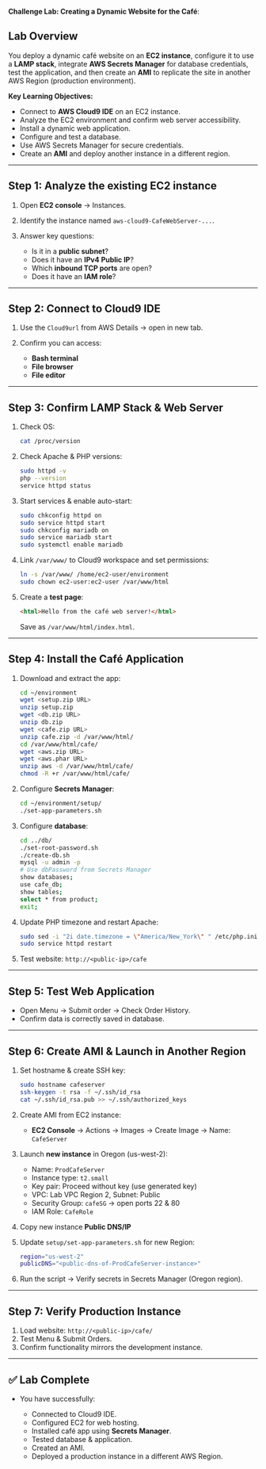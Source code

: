 **Challenge Lab: Creating a Dynamic Website for the Café**:


## **Lab Overview**

You deploy a dynamic café website on an **EC2 instance**, configure it to use a **LAMP stack**, integrate **AWS Secrets Manager** for database credentials, test the application, and then create an **AMI** to replicate the site in another AWS Region (production environment).

**Key Learning Objectives:**

* Connect to **AWS Cloud9 IDE** on an EC2 instance.
* Analyze the EC2 environment and confirm web server accessibility.
* Install a dynamic web application.
* Configure and test a database.
* Use AWS Secrets Manager for secure credentials.
* Create an **AMI** and deploy another instance in a different region.

---

## **Step 1: Analyze the existing EC2 instance**

1. Open **EC2 console** → Instances.
2. Identify the instance named `aws-cloud9-CafeWebServer-...`.
3. Answer key questions:

   * Is it in a **public subnet**?
   * Does it have an **IPv4 Public IP**?
   * Which **inbound TCP ports** are open?
   * Does it have an **IAM role**?

---

## **Step 2: Connect to Cloud9 IDE**

1. Use the `Cloud9url` from AWS Details → open in new tab.
2. Confirm you can access:

   * **Bash terminal**
   * **File browser**
   * **File editor**

---

## **Step 3: Confirm LAMP Stack & Web Server**

1. Check OS:

   ```bash
   cat /proc/version
   ```
2. Check Apache & PHP versions:

   ```bash
   sudo httpd -v
   php --version
   service httpd status
   ```
3. Start services & enable auto-start:

   ```bash
   sudo chkconfig httpd on
   sudo service httpd start
   sudo chkconfig mariadb on
   sudo service mariadb start
   sudo systemctl enable mariadb
   ```
4. Link `/var/www/` to Cloud9 workspace and set permissions:

   ```bash
   ln -s /var/www/ /home/ec2-user/environment
   sudo chown ec2-user:ec2-user /var/www/html
   ```
5. Create a **test page**:

   ```html
   <html>Hello from the café web server!</html>
   ```

   Save as `/var/www/html/index.html`.

---

## **Step 4: Install the Café Application**

1. Download and extract the app:

   ```bash
   cd ~/environment
   wget <setup.zip URL>
   unzip setup.zip
   wget <db.zip URL>
   unzip db.zip
   wget <cafe.zip URL>
   unzip cafe.zip -d /var/www/html/
   cd /var/www/html/cafe/
   wget <aws.zip URL>
   wget <aws.phar URL>
   unzip aws -d /var/www/html/cafe/
   chmod -R +r /var/www/html/cafe/
   ```
2. Configure **Secrets Manager**:

   ```bash
   cd ~/environment/setup/
   ./set-app-parameters.sh
   ```
3. Configure **database**:

   ```bash
   cd ../db/
   ./set-root-password.sh
   ./create-db.sh
   mysql -u admin -p
   # Use dbPassword from Secrets Manager
   show databases;
   use cafe_db;
   show tables;
   select * from product;
   exit;
   ```
4. Update PHP timezone and restart Apache:

   ```bash
   sudo sed -i "2i date.timezone = \"America/New_York\" " /etc/php.ini
   sudo service httpd restart
   ```
5. Test website: `http://<public-ip>/cafe`

---

## **Step 5: Test Web Application**

* Open Menu → Submit order → Check Order History.
* Confirm data is correctly saved in database.

---

## **Step 6: Create AMI & Launch in Another Region**

1. Set hostname & create SSH key:

   ```bash
   sudo hostname cafeserver
   ssh-keygen -t rsa -f ~/.ssh/id_rsa
   cat ~/.ssh/id_rsa.pub >> ~/.ssh/authorized_keys
   ```
2. Create AMI from EC2 instance:

   * **EC2 Console** → Actions → Images → Create Image → Name: `CafeServer`
3. Launch **new instance** in Oregon (us-west-2):

   * Name: `ProdCafeServer`
   * Instance type: `t2.small`
   * Key pair: Proceed without key (use generated key)
   * VPC: Lab VPC Region 2, Subnet: Public
   * Security Group: `cafeSG` → open ports 22 & 80
   * IAM Role: `CafeRole`
4. Copy new instance **Public DNS/IP**
5. Update `setup/set-app-parameters.sh` for new Region:

   ```bash
   region="us-west-2"
   publicDNS="<public-dns-of-ProdCafeServer-instance>"
   ```
6. Run the script → Verify secrets in Secrets Manager (Oregon region).

---

## **Step 7: Verify Production Instance**

1. Load website: `http://<public-ip>/cafe/`
2. Test Menu & Submit Orders.
3. Confirm functionality mirrors the development instance.

---

## ✅ **Lab Complete**

* You have successfully:

  * Connected to Cloud9 IDE.
  * Configured EC2 for web hosting.
  * Installed café app using **Secrets Manager**.
  * Tested database & application.
  * Created an AMI.
  * Deployed a production instance in a different AWS Region.

